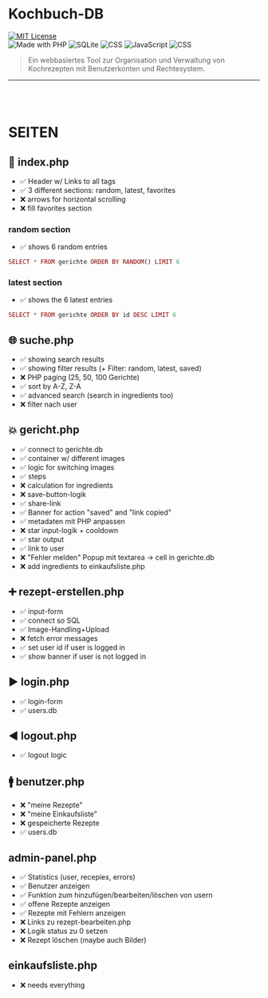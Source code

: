 # Kochbuch-DB

[![MIT License](https://img.shields.io/badge/license-MIT-green.svg)](LICENSE)<br>
![Made with PHP](https://img.shields.io/badge/PHP-8.x-blue)
![SQLite](https://img.shields.io/badge/Database-SQLite-lightgrey)
![CSS](https://img.shields.io/badge/Style-CSS-blueviolet)
![JavaScript](https://img.shields.io/badge/Frontend-JavaScript-yellow)
![CSS](https://img.shields.io/badge/Frontend-HTML-orange)

> Ein webbasiertes Tool zur Organisation und Verwaltung von Kochrezepten mit Benutzerkonten und Rechtesystem.

---
<br><br>

# SEITEN
## 🎯 index.php
 - ✅ Header w/ Links to all tags
 - ✅ 3 different sections: random, latest, favorites
 - ❌ arrows for horizontal scrolling
 - ❌ fill favorites section
 ### random section
 - ✅ shows 6 random entries
 ```php
 SELECT * FROM gerichte ORDER BY RANDOM() LIMIT 6
 ```
 ### latest section
 - ✅ shows the 6 latest entries
 ```php
 SELECT * FROM gerichte ORDER BY id DESC LIMIT 6
 ```

## 🌐 suche.php
 - ✅ showing search results
 - ✅ showing filter results (+ Filter: random, latest, saved)
 - ❌ PHP paging (25, 50, 100 Gerichte)
 - ✅ sort by A-Z, Z-A
 - ✅ advanced search (search in ingredients too)
 - ❌ filter nach user

## 💥 gericht.php
 - ✅ connect to gerichte.db
 - ✅ container w/ different images
 - ✅ logic for switching images 
 - ✅ steps
 - ❌ calculation for ingredients
 - ❌ save-button-logik
 - ✅ share-link
 - ✅ Banner for action "saved" and "link copied" 
 - ✅ metadaten mit PHP anpassen
 - ❌ star input-logik + cooldown
 - ✅ star output
 - ✅ link to user
 - ❌ "Fehler melden" Popup mit textarea → cell in gerichte.db
 - ❌ add ingredients to einkaufsliste.php

## ➕ rezept-erstellen.php
 - ✅ input-form
 - ✅ connect so SQL
 - ✅ Image-Handling+Upload
 - ❌ fetch error messages
 - ✅ set user id if user is logged in
 - ✅ show banner if user is not logged in

## ▶ login.php
 - ✅ login-form
 - ✅ users.db

## ◀ logout.php
 - ✅ logout logic

## 🚹 benutzer.php
 - ❌ "meine Rezepte"
 - ❌ "meine Einkaufsliste"
 - ❌ gespeicherte Rezepte
 - ✅ users.db

## admin-panel.php
 - ✅ Statistics (user, recepies, errors)
 - ✅ Benutzer anzeigen
 - ✅ Funktion zum hinzufügen/bearbeiten/löschen von usern
 - ✅ offene Rezepte anzeigen
 - ✅ Rezepte mit Fehlern anzeigen
 - ❌ Links zu rezept-bearbeiten.php
 - ❌ Logik status zu 0 setzen
 - ❌ Rezept löschen (maybe auch Bilder)

## einkaufsliste.php
 - ❌ needs everything
